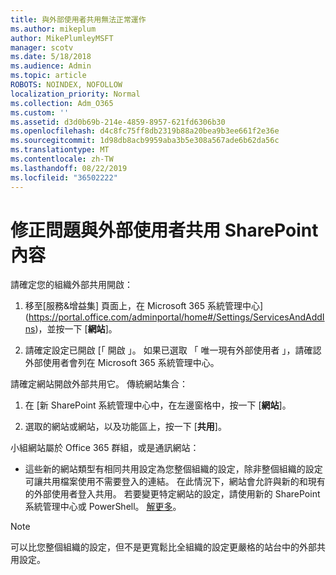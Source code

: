 ```yaml
---
title: 與外部使用者共用無法正常運作
ms.author: mikeplum
author: MikePlumleyMSFT
manager: scotv
ms.date: 5/18/2018
ms.audience: Admin
ms.topic: article
ROBOTS: NOINDEX, NOFOLLOW
localization_priority: Normal
ms.collection: Adm_O365
ms.custom: ''
ms.assetid: d3d0b69b-214e-4859-8957-621fd6306b30
ms.openlocfilehash: d4c8fc75ff8db2319b88a20bea9b3ee661f2e36e
ms.sourcegitcommit: 1d98db8acb9959aba3b5e308a567ade6b62da56c
ms.translationtype: MT
ms.contentlocale: zh-TW
ms.lasthandoff: 08/22/2019
ms.locfileid: "36502222"
---
```

# <a name="fix-problems-sharing-sharepoint-content-with-external-users"></a>修正問題與外部使用者共用 SharePoint 內容

請確定您的組織外部共用開啟：
  
1. 移至[服務&amp;增益集] 頁面上，在 Microsoft 365 系統管理中心](https://portal.office.com/adminportal/home#/Settings/ServicesAndAddIns)，並按一下 [**網站**]。
    
2. 請確定設定已開啟 [「 開啟 」。 如果已選取 「 唯一現有外部使用者 」，請確認外部使用者會列在 Microsoft 365 系統管理中心。
    
請確定網站開啟外部共用它。 傳統網站集合：
  
1. 在 [新 SharePoint 系統管理中心中，在左邊窗格中，按一下 [**網站**]。
    
2. 選取的網站或網站，以及功能區上，按一下 [**共用**]。
    
小組網站屬於 Office 365 群組，或是通訊網站：
  
- 這些新的網站類型有相同共用設定為您整個組織的設定，除非整個組織的設定可讓共用檔案使用不需要登入的連結。 在此情況下，網站會允許與新的和現有的外部使用者登入共用。 若要變更特定網站的設定，請使用新的 SharePoint 系統管理中心或 PowerShell。 [解更多](https://go.microsoft.com/fwlink/?linkid=871863)。
    
> [!NOTE]
> 可以比您整個組織的設定，但不是更寬鬆比全組織的設定更嚴格的站台中的外部共用設定。 
  

